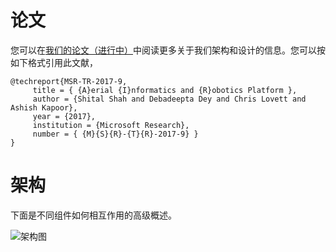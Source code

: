 # 论文
您可以在[我们的论文（进行中）](https://www.microsoft.com/en-us/research/wp-content/uploads/2017/02/aerial-informatics-robotics.pdf)中阅读更多关于我们架构和设计的信息。您可以按如下格式引用此文献，
```
@techreport{MSR-TR-2017-9,
     title = { {A}erial {I}nformatics and {R}obotics Platform },
     author = {Shital Shah and Debadeepta Dey and Chris Lovett and Ashish Kapoor},
     year = {2017},
     institution = {Microsoft Research},
     number = { {M}{S}{R}-{T}{R}-2017-9} }
}
```

# 架构

下面是不同组件如何相互作用的高级概述。

![架构图](paper/overview.png)